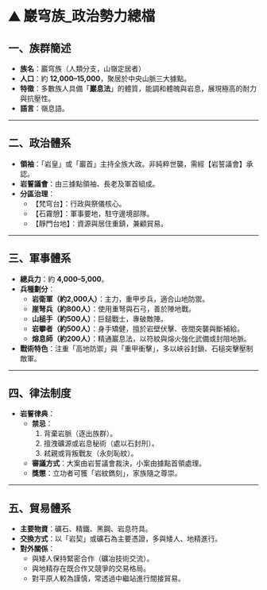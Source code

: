 # ⛰️ 巖穹族_政治勢力總檔

## 一、族群簡述
- **族名**：巖穹族（人類分支，山嶺定居者）  
- **人口**：約 **12,000–15,000**，聚居於中央山脈三大據點。  
- **特徵**：多數族人具備「**巖息法**」的體質，能調和體魄與岩息，展現極高的耐力與抗壓性。  
- **語言**：嶺息語。  

---

## 二、政治體系
- **領袖**：「岩皇」或「巖首」主持全族大政。非純粹世襲，需經【岩誓議會】承認。  
- **岩誓議會**：由三據點領袖、長老及軍首組成。  
- **分區治理**：  
  - 【梵穹台】：行政與祭儀核心。  
  - 【石霧憩】：軍事要地，駐守邊境部隊。  
  - 【靜門台地】：資源與居住重鎮，兼顧貿易。  

---

## 三、軍事體系
- **總兵力**：約 **4,000–5,000**。  
- **兵種劃分**：  
  - **岩衛軍（約2,000人）**：主力，重甲步兵，適合山地防禦。  
  - **崖弩兵（約800人）**：使用重弩與石弓，善於陣地戰。  
  - **山槌手（約500人）**：巨鎚戰士，專破敵陣。
  - **岩攀者（約500人）**：身手矯健，擅於岩壁伏擊、夜間突襲與斷補給。  
  - **熔息師（約200人）**：精通巖息法，以符紋與熔火強化武備或封阻地脈。   
- **戰術特色**：注重「高地防禦」與「重甲衝擊」，多以峽谷封鎖、石槌突擊壓制敵軍。  

---

## 四、律法制度
- **岩誓律典**：  
  - **禁忌**：  
    1. 背棄岩脈（逐出族群）。  
    2. 擅洩礦源或岩息秘術（處以石封刑）。  
    3. 弒親或背叛戰友（永刻恥紋）。  
  - **審議方式**：大案由岩誓議會裁決，小案由據點首領處理。  
  - **獎懲**：立功者可獲「岩紋鐫刻」，家族隨之尊崇。  

---

## 五、貿易體系
- **主要物資**：礦石、精鐵、黑鋼、岩息符具。  
- **交換方式**：以「岩契」或礦石為主要憑證，多與矮人、地精進行。  
- **對外關係**：  
  - 與矮人保持緊密合作（礦冶技術交流）。  
  - 與地精存在既合作又競爭的交易格局。  
  - 對平原人較為謹慎，常透過中繼站進行間接貿易。  
